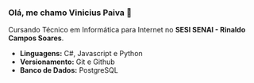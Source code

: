 ### Olá, me chamo Vinicius Paiva 👋

Cursando Técnico em Informática para Internet no **SESI SENAI - Rinaldo Campos Soares**.

- **Linguagens:** C#, Javascript e Python
- **Versionamento:** Git e Github
- **Banco de Dados:** PostgreSQL

